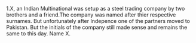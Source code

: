 1.X, an Indian Multinational was setup as a steel trading company by two
brothers and a friend.The company was named after thier respective
surnames. But
unfortunately after Indepence one of the partners moved to Pakistan. But
the initials of the company still made sense and remains the same to this day.
Name X.
